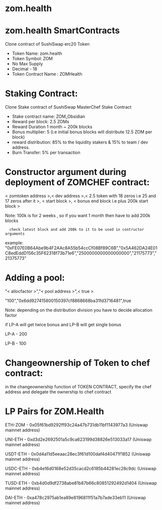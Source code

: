 # zom.health
zom.health SmartContracts 
==========================
Clone contract of SushiSwap erc20 Token

- Token Name: zom.health
- Token Symbol: ZOM
- No Max Supply
- Decimal - 18
- Token Contract Name : ZOMHealth

Staking Contract: 
================
Clone Stake contract of SushiSwap MasterChef Stake Contract

- Stake contract name: ZOM_Obsidian
- Reward per block: 2.5 ZOMs
- Reward Duration 1 month ~ 200k blocks
- Bonus multiplier: 5 (i.e initial bonus blocks will distribute 12.5 ZOM per block)
- reward distribution: 85% to the liquidity stakers & 15% to team / dev address.
- Burn Transfer: 
5% per transaction

# Constructor argument during deployment of ZOMCHEF contract:

< zomtoken address >,< dev address >,< 2.5 token with 18 zeros i.e 25 and 17 zeros after it >, < start block >, < bonus end block i.e plus 200k start block >

Note: 100k is for 2 weeks , so if you want 1 month then have to add 200k blocks
      
      check latest block and add 200k to it to be used in contructor arguments

example: "0xFE07E0B64Abe9b4F2AAc8A55b54ccCf08Bf89C6B","0x5A462DA24E01C8edEddD156c35F62318f73b71e6","2500000000000000000","21175773","21375773"

# Adding a pool:

"< allocfactor >","< pool address >",< true >

"100","0x6dd927415800150397cf8868668ba31fd3716481",true

Note: depending on the distribution division you have to decide allocation factor

if LP-A will get twice bonus and LP-B will get single bonus 

LP-A - 200

LP-B - 100

# Changeownership of Token to chef contract:

in the changeownership function of TOKEN CONTRACT, specify the chef address and delegate the ownership to chef contract

# LP Pairs for ZOM.Health

ETH-ZOM - 0x05f61bd9292ff93c24a47b731db11bf1143977a3 (Uniswap mainnet address)

UNI-ETH - 0xd3d2e2692501a5c9ca623199d38826e513033a17 (Uniswap mainnet address)

USDT-ETH - 0x0d4a11d5eeaac28ec3f61d100daf4d40471f1852 (Uniswap mainnet address)

USDC-ETH - 0xb4e16d0168e52d35cacd2c6185b44281ec28c9dc (Uniswap mainnet address)

TUSD-ETH - 0xb4d0d9df2738abe81b87b66c80851292492d1404 (Uniswap mainnet address)

DAI-ETH - 0xa478c2975ab1ea89e8196811f51a7b7ade33eb11 (Uniswap mainnet address)



